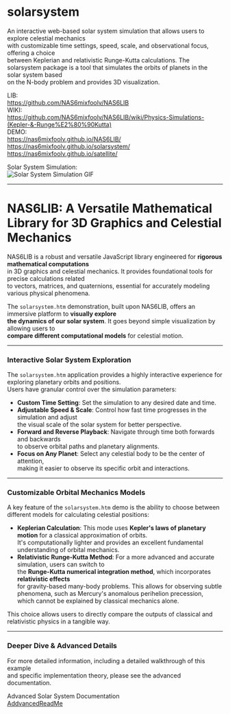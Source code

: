 # solarsystem  
An interactive web-based solar system simulation that allows users to explore celestial mechanics  
with customizable time settings, speed, scale, and observational focus, offering a choice  
between Keplerian and relativistic Runge-Kutta calculations. 
The solarsystem package is a tool that simulates the orbits of planets in the solar system based  
on the N-body problem and provides 3D visualization.  
  
LIB:  
https://github.com/NAS6mixfoolv/NAS6LIB  
WIKI:  
https://github.com/NAS6mixfoolv/NAS6LIB/wiki/Physics-Simulations-(Kepler-&-Runge%E2%80%90Kutta)  
DEMO:  
https://nas6mixfoolv.github.io/NAS6LIB/  
https://nas6mixfoolv.github.io/solarsystem/  
https://nas6mixfoolv.github.io/satellite/  
  
Solar System Simulation:  
![Solar System Simulation GIF](solarsystem000.gif)  
  
---  
  
# NAS6LIB: A Versatile Mathematical Library for 3D Graphics and Celestial Mechanics  
  
NAS6LIB is a robust and versatile JavaScript library engineered for **rigorous mathematical computations**  
in 3D graphics and celestial mechanics. It provides foundational tools for precise calculations related  
to vectors, matrices, and quaternions, essential for accurately modeling various physical phenomena.  
  
The `solarsystem.htm` demonstration, built upon NAS6LIB, offers an immersive platform to **visually explore  
the dynamics of our solar system**. It goes beyond simple visualization by allowing users to  
**compare different computational models** for celestial motion.  
  
---  
  
### Interactive Solar System Exploration  
  
The `solarsystem.htm` application provides a highly interactive experience for exploring planetary orbits and positions.  
Users have granular control over the simulation parameters:  
  
* **Custom Time Setting**: Set the simulation to any desired date and time.  
* **Adjustable Speed & Scale**: Control how fast time progresses in the simulation and adjust  
the visual scale of the solar system for better perspective.  
* **Forward and Reverse Playback**: Navigate through time both forwards and backwards  
to observe orbital paths and planetary alignments.  
* **Focus on Any Planet**: Select any celestial body to be the center of attention,  
making it easier to observe its specific orbit and interactions.  
  
---  
  
### Customizable Orbital Mechanics Models  
  
A key feature of the `solarsystem.htm` demo is the ability to choose between different models for calculating celestial positions:  
  
* **Keplerian Calculation**: This mode uses **Kepler's laws of planetary motion** for a classical approximation of orbits.  
It's computationally lighter and provides an excellent fundamental understanding of orbital mechanics.  
* **Relativistic Runge-Kutta Method**: For a more advanced and accurate simulation, users can switch to  
the **Runge-Kutta numerical integration method**, which incorporates **relativistic effects**  
for gravity-based many-body problems. This allows for observing subtle phenomena, such as Mercury's anomalous perihelion precession,  
which cannot be explained by classical mechanics alone.  
  
This choice allows users to directly compare the outputs of classical and relativistic physics in a tangible way.  
  
---  
  
### Deeper Dive & Advanced Details  
  
For more detailed information, including a detailed walkthrough of this example  
and specific implementation theory, please see the advanced documentation.  
  
Advanced Solar System Documentation  
[AddvancedReadMe](AddvancedReadMe.md)  
  

